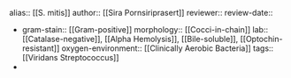alias:: [[S. mitis]]
author:: [[Sira Pornsiriprasert]] 
reviewer::
review-date::

- gram-stain:: [[Gram-positive]] 
  morphology:: [[Cocci-in-chain]] 
  lab:: [[Catalase-negative]], [[Alpha Hemolysis]], [[Bile-soluble]], [[Optochin-resistant]] 
  oxygen-environment:: [[Clinically Aerobic Bacteria]]
  tags:: [[Viridans Streptococcus]]
-